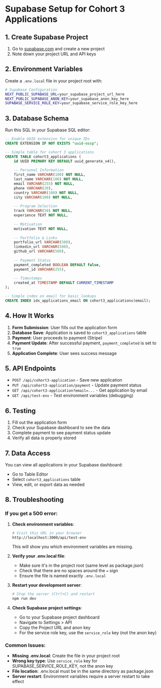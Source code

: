 # Supabase Setup for Cohort 3 Applications

## 1. Create Supabase Project

1. Go to [supabase.com](https://supabase.com) and create a new project
2. Note down your project URL and API keys

## 2. Environment Variables

Create a `.env.local` file in your project root with:

```bash
# Supabase Configuration
NEXT_PUBLIC_SUPABASE_URL=your_supabase_project_url_here
NEXT_PUBLIC_SUPABASE_ANON_KEY=your_supabase_anon_key_here
SUPABASE_SERVICE_ROLE_KEY=your_supabase_service_role_key_here
```

## 3. Database Schema

Run this SQL in your Supabase SQL editor:

```sql
-- Enable UUID extension for unique IDs
CREATE EXTENSION IF NOT EXISTS "uuid-ossp";

-- Simple table for cohort 3 applications
CREATE TABLE cohort3_applications (
    id UUID PRIMARY KEY DEFAULT uuid_generate_v4(),
    
    -- Personal Information
    first_name VARCHAR(100) NOT NULL,
    last_name VARCHAR(100) NOT NULL,
    email VARCHAR(255) NOT NULL,
    phone VARCHAR(20),
    country VARCHAR(100) NOT NULL,
    city VARCHAR(100) NOT NULL,
    
    -- Program Selection
    track VARCHAR(50) NOT NULL,
    experience TEXT NOT NULL,
    
    -- Motivation
    motivation TEXT NOT NULL,
    
    -- Portfolio & Links
    portfolio_url VARCHAR(500),
    linkedin_url VARCHAR(500),
    github_url VARCHAR(500),
    
    -- Payment Status
    payment_completed BOOLEAN DEFAULT false,
    payment_id VARCHAR(255),
    
    -- Timestamps
    created_at TIMESTAMP DEFAULT CURRENT_TIMESTAMP
);

-- Simple index on email for basic lookups
CREATE INDEX idx_applications_email ON cohort3_applications(email);
```

## 4. How It Works

1. **Form Submission**: User fills out the application form
2. **Database Save**: Application is saved to `cohort3_applications` table
3. **Payment**: User proceeds to payment (Stripe)
4. **Payment Update**: After successful payment, `payment_completed` is set to `true`
5. **Application Complete**: User sees success message

## 5. API Endpoints

- `POST /api/cohort3-application` - Save new application
- `PUT /api/cohort3-application/payment` - Update payment status
- `GET /api/cohort3-application?email=...` - Get application by email
- `GET /api/test-env` - Test environment variables (debugging)

## 6. Testing

1. Fill out the application form
2. Check your Supabase dashboard to see the data
3. Complete payment to see payment status update
4. Verify all data is properly stored

## 7. Data Access

You can view all applications in your Supabase dashboard:
- Go to Table Editor
- Select `cohort3_applications` table
- View, edit, or export data as needed

## 8. Troubleshooting

### If you get a 500 error:

1. **Check environment variables**:
   ```bash
   # Visit this URL in your browser
   http://localhost:3000/api/test-env
   ```
   This will show you which environment variables are missing.

2. **Verify your .env.local file**:
   - Make sure it's in the project root (same level as package.json)
   - Check that there are no spaces around the `=` sign
   - Ensure the file is named exactly `.env.local`

3. **Restart your development server**:
   ```bash
   # Stop the server (Ctrl+C) and restart
   npm run dev
   ```

4. **Check Supabase project settings**:
   - Go to your Supabase project dashboard
   - Navigate to Settings > API
   - Copy the Project URL and anon key
   - For the service role key, use the `service_role` key (not the anon key)

### Common Issues:

- **Missing .env.local**: Create the file in your project root
- **Wrong key type**: Use `service_role` key for SUPABASE_SERVICE_ROLE_KEY, not the anon key
- **File location**: .env.local must be in the same directory as package.json
- **Server restart**: Environment variables require a server restart to take effect
